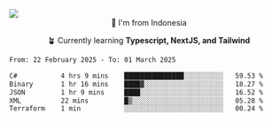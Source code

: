 
<img align = "center" src="https://readme-typing-svg.herokuapp.com?font=Fira+Code&size=25&pause=1000&color=00F713&center=true&vCenter=true&random=false&width=850&height=70&lines=Hi+There+%F0%9F%91%8B%2C+Im+Julian+Caesar;"/>
<br>

<div align = "center">
  📌 I'm from Indonesia
  
  🪴 Currently learning **Typescript, NextJS, and Tailwind**
</div>

<!--START_SECTION:waka-->

```txt
From: 22 February 2025 - To: 01 March 2025

C#           4 hrs 9 mins    ███████████████░░░░░░░░░░   59.53 %
Binary       1 hr 16 mins    ████▓░░░░░░░░░░░░░░░░░░░░   18.27 %
JSON         1 hr 9 mins     ████░░░░░░░░░░░░░░░░░░░░░   16.52 %
XML          22 mins         █▒░░░░░░░░░░░░░░░░░░░░░░░   05.28 %
Terraform    1 min           ░░░░░░░░░░░░░░░░░░░░░░░░░   00.24 %
```

<!--END_SECTION:waka-->
